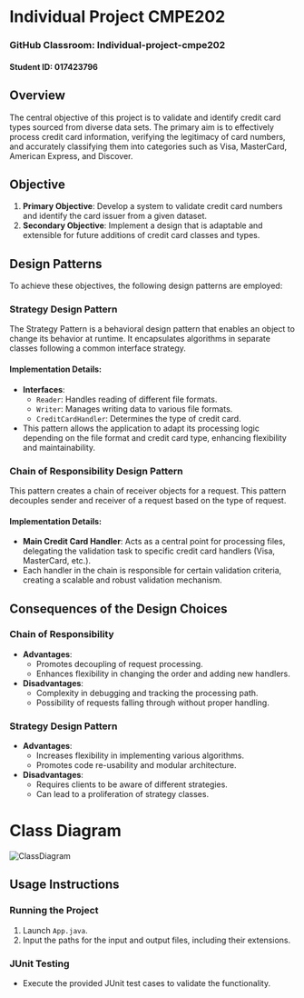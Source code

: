# Individual Project CMPE202

### GitHub Classroom: Individual-project-cmpe202
#### Student ID: 017423796

## Overview
The central objective of this project is to validate and identify credit card types sourced from diverse data sets. The primary aim is to effectively process credit card information, verifying the legitimacy of card numbers, and accurately classifying them into categories such as Visa, MasterCard, American Express, and Discover.
## Objective
1. **Primary Objective**: Develop a system to validate credit card numbers and identify the card issuer from a given dataset.
2. **Secondary Objective**: Implement a design that is adaptable and extensible for future additions of credit card classes and types.

## Design Patterns
To achieve these objectives, the following design patterns are employed:

### Strategy Design Pattern
The Strategy Pattern is a behavioral design pattern that enables an object to change its behavior at runtime. It encapsulates algorithms in separate classes following a common interface strategy.

#### Implementation Details:
- **Interfaces**:
    - `Reader`: Handles reading of different file formats.
    - `Writer`: Manages writing data to various file formats.
    - `CreditCardHandler`: Determines the type of credit card.
- This pattern allows the application to adapt its processing logic depending on the file format and credit card type, enhancing flexibility and maintainability.

### Chain of Responsibility Design Pattern
This pattern creates a chain of receiver objects for a request. This pattern decouples sender and receiver of a request based on the type of request.

#### Implementation Details:
- **Main Credit Card Handler**: Acts as a central point for processing files, delegating the validation task to specific credit card handlers (Visa, MasterCard, etc.).
- Each handler in the chain is responsible for certain validation criteria, creating a scalable and robust validation mechanism.

## Consequences of the Design Choices
### Chain of Responsibility
- **Advantages**:
    - Promotes decoupling of request processing.
    - Enhances flexibility in changing the order and adding new handlers.
- **Disadvantages**:
    - Complexity in debugging and tracking the processing path.
    - Possibility of requests falling through without proper handling.

### Strategy Design Pattern
- **Advantages**:
    - Increases flexibility in implementing various algorithms.
    - Promotes code re-usability and modular architecture.
- **Disadvantages**:
    - Requires clients to be aware of different strategies.
    - Can lead to a proliferation of strategy classes.


# Class Diagram
![ClassDiagram](https://github.com/SATWIK-SJSU/CMPE-202-Individual-Project/assets/144178762/dcce41e0-4ef1-4a48-95a9-805bc883f59a)


## Usage Instructions
### Running the Project
1. Launch `App.java`.
2. Input the paths for the input and output files, including their extensions.

### JUnit Testing
- Execute the provided JUnit test cases to validate the functionality.

